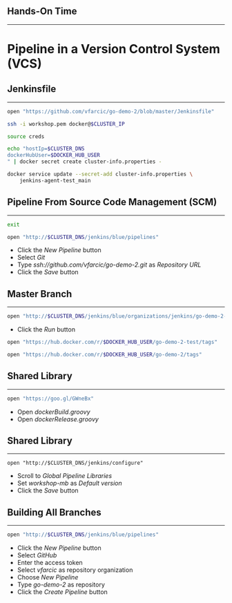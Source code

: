 ## Hands-On Time

---

# Pipeline in a Version Control System (VCS)


## Jenkinsfile

---

```bash
open "https://github.com/vfarcic/go-demo-2/blob/master/Jenkinsfile"

ssh -i workshop.pem docker@$CLUSTER_IP

source creds

echo "hostIp=$CLUSTER_DNS
dockerHubUser=$DOCKER_HUB_USER
" | docker secret create cluster-info.properties -

docker service update --secret-add cluster-info.properties \
    jenkins-agent-test_main
```


## Pipeline From Source Code Management (SCM)

---

```bash
exit

open "http://$CLUSTER_DNS/jenkins/blue/pipelines"
```

* Click the *New Pipeline* button
* Select *Git*
* Type *ssh://github.com/vfarcic/go-demo-2.git* as *Repository URL*
* Click the *Save* button


## Master Branch

---

```bash
open "http://$CLUSTER_DNS/jenkins/blue/organizations/jenkins/go-demo-2-scm/activity"
```

* Click the *Run* button

```bash
open "https://hub.docker.com/r/$DOCKER_HUB_USER/go-demo-2-test/tags"

open "https://hub.docker.com/r/$DOCKER_HUB_USER/go-demo-2/tags"
```


## Shared Library

---

```bash
open "https://goo.gl/GWneBx"
```

* Open *dockerBuild.groovy*
* Open *dockerRelease.groovy*


## Shared Library

---

```
open "http://$CLUSTER_DNS/jenkins/configure"
```

* Scroll to *Global Pipeline Libraries*
* Set *workshop-mb* as *Default version*
* Click the *Save* button


## Building All Branches

---

```bash
open "http://$CLUSTER_DNS/jenkins/blue/pipelines"
```

* Click the *New Pipeline* button
* Select *GitHub*
* Enter the access token
* Select *vfarcic* as repository organization
* Choose *New Pipeline*
* Type *go-demo-2* as repository
* Click the *Create Pipeline* button
